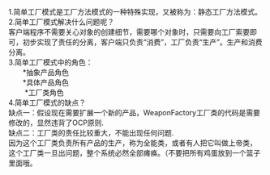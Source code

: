 1.简单工厂模式是工厂方法模式的一种特殊实现，又被称为：静态工厂方法模式。   
2.简单工厂模式解决什么问题呢？   
客户端程序不需要关心对象的创建细节，需要哪个对象时，只需要向工厂索要即可，初步实现了责任的分离，客户端只负责“消费”，工厂负责“生产”。生产和消费分离。   
3.简单工厂模式中的角色：  
&emsp;&emsp;*抽象产品角色  
&emsp;&emsp;*具体产品角色  
&emsp;&emsp;	*工厂类角色   
4.简单工厂模式的缺点？   
缺点一：假设现在需要扩展一个新的产品，WeaponFactory工厂类的代码是需要修改的，显然违背了OCP原则.   
缺点二：工厂类的责任比较重大，不能出现任何问题.  
因为这个工厂类负责所有产品的生产，称为全能类，或者有人把它叫做上帝类，
这个工厂类一旦出问题，整个系统必然全部瘫痪。（不要把所有鸡蛋放到一个篮子里面哦。